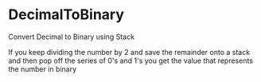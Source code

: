 # DecimalToBinary
Convert Decimal to Binary using Stack

If you keep dividing the number by 2 and save the remainder onto a stack and 
then pop off the series of 0's and 1's you get the value that represents the number in binary
